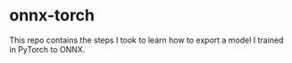 # onnx-torch
This repo contains the steps I took to learn how to export a model I trained in PyTorch to ONNX.
